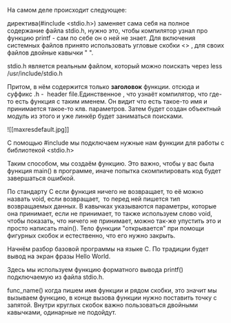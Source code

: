На самом деле происходит следующее:

директива(#include <stdio.h>) заменяет сама себя на полное содержание файла stdio.h, нужно это, чтобы компилятор узнал про функцию printf - сам по себе он о ней не знает. Для включения системных файлов принято использовать угловые скобки <> , для своих файлов двойные кавычки " ".

stdio.h является реальным файлом, который можно поискать через less /usr/include/stdio.h 

Притом, в нём содержится только **заголовок** функции. отсюда и суффикс .h -  header file.Единственное , что узнаёт компилятор, что где-то есть функция с таким именем. Он видит что есть такое-то имя и принимается такое-то клв. параметров. Затем будет создан объектный модуль из этого и уже линкёр будет заниматься поисками.

![[maxresdefault.jpg]]

С помощью #include мы подключаем нужные нам функции для работы с библиотекой <stdio.h>

Таким способом, мы создаём функцию. Это важно, чтобы у вас была функция main() в программе, иначе попытка скомпилировать код будет завершаться ошибкой. 

По стандарту С если функция ничего не возвращает, то её можно назвать void, если возвращает,  то перед ней пишется тип возвращаемых данных. В кавычках указываются параметры, которые она принимает, если не принимает, то также используем слово void, чтобы показать, что ничего не принимает, можно так-же упустить это и просто написать main(). Тело функции "открывается" при помощи фигурных скобок и естественно, что его нужно закрыть.

Начнём разбор базовой программы на языке С. По традиции будет вывод на экран фразы Hello World.

Здесь мы используем функцию форматного вывода printf() подключаемую из файла stdio.h.

func_name() когда пишем имя функции и рядом скобки, это значит мы вызываем функцию, в конце вызова функции нужно поставить точку с запятой. Внутри круглых скобок важно пользоваться двойными кавычками, одинарные не подойдут.